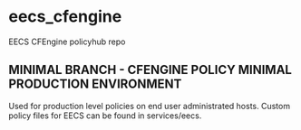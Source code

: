 # eecs_cfengine
EECS CFEngine policyhub repo

## MINIMAL BRANCH - CFENGINE POLICY MINIMAL PRODUCTION ENVIRONMENT

Used for production level policies on end user administrated hosts.
Custom policy files for EECS can be found in services/eecs.
